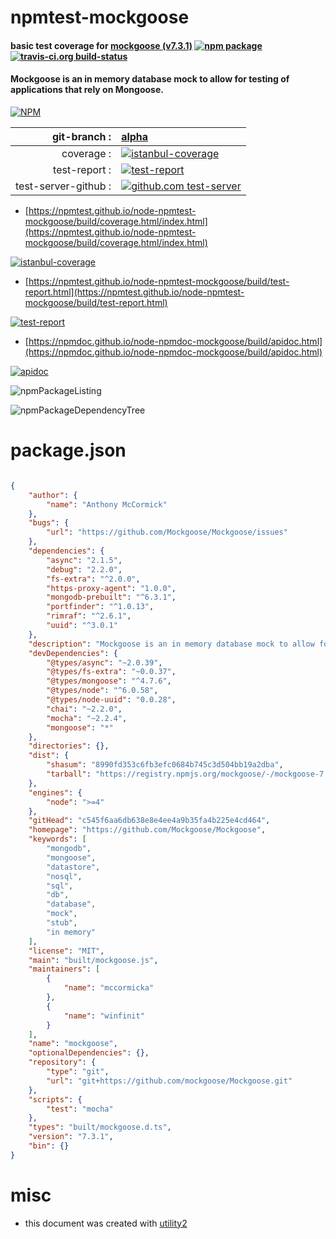 # npmtest-mockgoose

#### basic test coverage for  [mockgoose (v7.3.1)](https://github.com/Mockgoose/Mockgoose)  [![npm package](https://img.shields.io/npm/v/npmtest-mockgoose.svg?style=flat-square)](https://www.npmjs.org/package/npmtest-mockgoose) [![travis-ci.org build-status](https://api.travis-ci.org/npmtest/node-npmtest-mockgoose.svg)](https://travis-ci.org/npmtest/node-npmtest-mockgoose)

#### Mockgoose is an in memory database mock to allow for testing of applications that rely on Mongoose.

[![NPM](https://nodei.co/npm/mockgoose.png?downloads=true&downloadRank=true&stars=true)](https://www.npmjs.com/package/mockgoose)

| git-branch : | [alpha](https://github.com/npmtest/node-npmtest-mockgoose/tree/alpha)|
|--:|:--|
| coverage : | [![istanbul-coverage](https://npmtest.github.io/node-npmtest-mockgoose/build/coverage.badge.svg)](https://npmtest.github.io/node-npmtest-mockgoose/build/coverage.html/index.html)|
| test-report : | [![test-report](https://npmtest.github.io/node-npmtest-mockgoose/build/test-report.badge.svg)](https://npmtest.github.io/node-npmtest-mockgoose/build/test-report.html)|
| test-server-github : | [![github.com test-server](https://npmtest.github.io/node-npmtest-mockgoose/GitHub-Mark-32px.png)](https://npmtest.github.io/node-npmtest-mockgoose/build/app/index.html) | | build-artifacts : | [![build-artifacts](https://npmtest.github.io/node-npmtest-mockgoose/glyphicons_144_folder_open.png)](https://github.com/npmtest/node-npmtest-mockgoose/tree/gh-pages/build)|

- [https://npmtest.github.io/node-npmtest-mockgoose/build/coverage.html/index.html](https://npmtest.github.io/node-npmtest-mockgoose/build/coverage.html/index.html)

[![istanbul-coverage](https://npmtest.github.io/node-npmtest-mockgoose/build/screenCapture.buildCi.browser.%252Ftmp%252Fbuild%252Fcoverage.lib.html.png)](https://npmtest.github.io/node-npmtest-mockgoose/build/coverage.html/index.html)

- [https://npmtest.github.io/node-npmtest-mockgoose/build/test-report.html](https://npmtest.github.io/node-npmtest-mockgoose/build/test-report.html)

[![test-report](https://npmtest.github.io/node-npmtest-mockgoose/build/screenCapture.buildCi.browser.%252Ftmp%252Fbuild%252Ftest-report.html.png)](https://npmtest.github.io/node-npmtest-mockgoose/build/test-report.html)

- [https://npmdoc.github.io/node-npmdoc-mockgoose/build/apidoc.html](https://npmdoc.github.io/node-npmdoc-mockgoose/build/apidoc.html)

[![apidoc](https://npmdoc.github.io/node-npmdoc-mockgoose/build/screenCapture.buildCi.browser.%252Ftmp%252Fbuild%252Fapidoc.html.png)](https://npmdoc.github.io/node-npmdoc-mockgoose/build/apidoc.html)

![npmPackageListing](https://npmtest.github.io/node-npmtest-mockgoose/build/screenCapture.npmPackageListing.svg)

![npmPackageDependencyTree](https://npmtest.github.io/node-npmtest-mockgoose/build/screenCapture.npmPackageDependencyTree.svg)



# package.json

```json

{
    "author": {
        "name": "Anthony McCormick"
    },
    "bugs": {
        "url": "https://github.com/Mockgoose/Mockgoose/issues"
    },
    "dependencies": {
        "async": "2.1.5",
        "debug": "2.2.0",
        "fs-extra": "^2.0.0",
        "https-proxy-agent": "1.0.0",
        "mongodb-prebuilt": "^6.3.1",
        "portfinder": "^1.0.13",
        "rimraf": "^2.6.1",
        "uuid": "^3.0.1"
    },
    "description": "Mockgoose is an in memory database mock to allow for testing of applications that rely on Mongoose.",
    "devDependencies": {
        "@types/async": "~2.0.39",
        "@types/fs-extra": "~0.0.37",
        "@types/mongoose": "^4.7.6",
        "@types/node": "^6.0.58",
        "@types/node-uuid": "0.0.28",
        "chai": "~2.2.0",
        "mocha": "~2.2.4",
        "mongoose": "*"
    },
    "directories": {},
    "dist": {
        "shasum": "8990fd353c6fb3efc0684b745c3d504bb19a2dba",
        "tarball": "https://registry.npmjs.org/mockgoose/-/mockgoose-7.3.1.tgz"
    },
    "engines": {
        "node": ">=4"
    },
    "gitHead": "c545f6aa6db638e8e4ee4a9b35fa4b225e4cd464",
    "homepage": "https://github.com/Mockgoose/Mockgoose",
    "keywords": [
        "mongodb",
        "mongoose",
        "datastore",
        "nosql",
        "sql",
        "db",
        "database",
        "mock",
        "stub",
        "in memory"
    ],
    "license": "MIT",
    "main": "built/mockgoose.js",
    "maintainers": [
        {
            "name": "mccormicka"
        },
        {
            "name": "winfinit"
        }
    ],
    "name": "mockgoose",
    "optionalDependencies": {},
    "repository": {
        "type": "git",
        "url": "git+https://github.com/mockgoose/Mockgoose.git"
    },
    "scripts": {
        "test": "mocha"
    },
    "types": "built/mockgoose.d.ts",
    "version": "7.3.1",
    "bin": {}
}
```



# misc
- this document was created with [utility2](https://github.com/kaizhu256/node-utility2)
